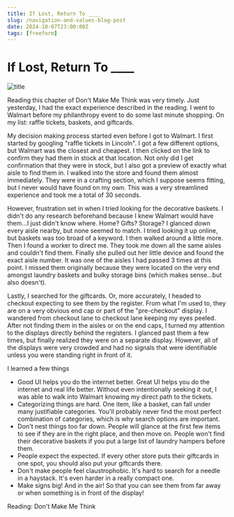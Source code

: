 ```yaml
---
title: If Lost, Return To ____ 
slug: /navigation-and-values-blog-post
date: 2024-10-07T23:00:00Z
tags: [freeform]
---
```


# If Lost, Return To ____ 

![title](/img/bigwalmart.jpg)

Reading this chapter of Don't Make Me Think was very timely. Just yesterday, I had the exact experience described in the reading. I went to Walmart before my philanthropy event to do some last minute shopping. On my list: raffle tickets, baskets, and giftcards.

My decision making process started even before I got to Walmart. I first started by googling "raffle tickets in Lincoln". I got a few different options, but Walmart was the closest and cheapest. I then clicked on the link to confirm they had them in stock at that location. Not only did I get confirmation that they were in stock, but I also got a preview of exactly what aisle to find them in. I walked into the store and found them almost immediately. They were in a crafting section, which I suppose seems fitting, but I never would have found on my own. This was a very streamlined experience and took me a total of 30 seconds. 

However, frustration set in when I tried looking for the decorative baskets. I didn't do any research beforehand because I knew Walmart would have them...I just didn't know where. Home? Gifts? Storage? I glanced down every aisle nearby, but none seemed to match. I tried looking it up online, but baskets was too broad of a keyword. I then walked around a little more. Then I found a worker to direct me. They took me down all the same aisles and couldn't find them. Finally she pulled out her little device and found the exact aisle number. It was one of the aisles I had passed 3 times at this point. I missed them originally because they were located on the very end amongst laundry baskets and bulky storage bins (which makes sense...but also doesn't).

Lastly, I searched for the giftcards. Or, more accurately, I headed to checkout expecting to see them by the register. From what I'm used to, they are on a very obvious end cap or part of the "pre-checkout" display. I wandered from checkout lane to checkout lane keeping my eyes peeled. After not finding them in the aisles or on the end caps, I turned my attention to the displays directly behind the registers. I glanced past them a few times, but finally realized they were on a separate display. However, all of the displays were very crowded and had no signals that were identifiable unless you were standing right in front of it.

I learned a few things
- Good UI helps you do the internet better. Great UI helps you do the internet and real life better. Without even intentionally seeking it out, I was able to walk into Walmart knowing my direct path to the tickets.
- Categorizing things are hard. One item, like a basket, can fall under many justifiable categories. You'll probably never find the most perfect combination of categories, which is why search options are important.
- Don't nest things too far down. People will glance at the first few items to see if they are in the right place, and then move on. People won't find their decorative baskets if you put a large list of laundry hampers before them.
- People expect the expected. If every other store puts their giftcards in one spot, you should also put your giftcards there. 
- Don't make people feel claustrophobic. It's hard to search for a needle in a haystack. It's even harder in a really compact one.
- Make signs big! And in the air! So that you can see them from far away or when something is in front of the display! 

Reading: Don't Make Me Think